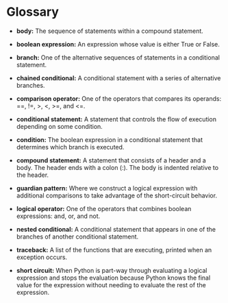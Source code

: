 # **Glossary**

* **body:** The sequence of statements within a compound statement.

* **boolean expression:** An expression whose value is either True or False.

* **branch:** One of the alternative sequences of statements in a conditional statement.

* **chained conditional:** A conditional statement with a series of alternative branches.

* **comparison operator:** One of the operators that compares its operands: ==, !=, >, <, >=, and <=.

* **conditional statement:** A statement that controls the flow of execution depending on some condition.

* **condition:** The boolean expression in a conditional statement that determines which branch is executed.

* **compound statement:** A statement that consists of a header and a body. The header ends with a colon (:). The body is indented relative to the header.

* **guardian pattern:** Where we construct a logical expression with additional comparisons to take advantage of the short-circuit behavior.

* **logical operator:** One of the operators that combines boolean expressions: and, or, and not.

* **nested conditional:** A conditional statement that appears in one of the branches of another conditional statement.

* **traceback:** A list of the functions that are executing, printed when an exception occurs.

* **short circuit:** When Python is part-way through evaluating a logical expression and stops the evaluation because Python knows the final value for the expression without needing to evaluate the rest of the expression.